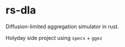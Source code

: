 # rs-dla
Diffusion-limited aggregation simulator in rust.

Holyday side project using `specs` + `ggez`